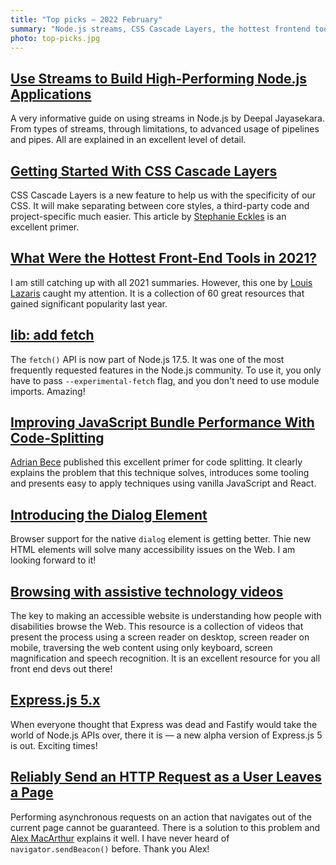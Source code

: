 ```yaml
---
title: "Top picks — 2022 February"
summary: "Node.js streams, CSS Cascade Layers, the hottest frontend tools in 2021, fetch in Node.js runtime, code-splitting, native HTML dialog element, explanation of assistive technologies, Express 5 is coming and more…"
photo: top-picks.jpg
---
```


## [Use Streams to Build High-Performing Node.js Applications](https://blog.appsignal.com/2022/02/02/use-streams-to-build-high-performing-nodejs-applications.html)

A very informative guide on using streams in Node.js by Deepal Jayasekara. From types of streams, through limitations, to advanced usage of pipelines and pipes. All are explained in an excellent level of detail.

## [Getting Started With CSS Cascade Layers](https://www.smashingmagazine.com/2022/01/introduction-css-cascade-layers/)

CSS Cascade Layers is a new feature to help us with the specificity of our CSS. It will make separating between core styles, a third-party code and project-specific much easier. This article by [Stephanie Eckles](https://twitter.com/5t3ph/) is an excellent primer.

## [What Were the Hottest Front-End Tools in 2021?](https://css-tricks.com/hottest-front-end-tools-in-2021/)

I am still catching up with all 2021 summaries. However, this one by [Louis Lazaris](https://twitter.com/ImpressiveWebs) caught my attention. It is a collection of 60 great resources that gained significant popularity last year.

## [lib: add fetch](https://github.com/nodejs/node/pull/41749)

The `fetch()` API is now part of Node.js 17.5. It was one of the most frequently requested features in the Node.js community. To use it, you only have to pass `--experimental-fetch` flag, and you don't need to use module imports. Amazing!

## [Improving JavaScript Bundle Performance With Code-Splitting](https://www.smashingmagazine.com/2022/02/javascript-bundle-performance-code-splitting/)

[Adrian Bece](https://twitter.com/AdrianBeceDev) published this excellent primer for code splitting. It clearly explains the problem that this technique solves, introduces some tooling and presents easy to apply techniques using vanilla JavaScript and React.

## [Introducing the Dialog Element](https://webkit.org/blog/12209/introducing-the-dialog-element/)

Browser support for the native `dialog` element is getting better. Thie new HTML elements will solve many accessibility issues on the Web. I am looking forward to it!

## [Browsing with assistive technology videos](https://tetralogical.com/blog/2021/12/24/browsing-with-assistive-technology-videos/)

The key to making an accessible website is understanding how people with disabilities browse the Web. This resource is a collection of videos that present the process using a screen reader on desktop, screen reader on mobile, traversing the web content using only keyboard, screen magnification and speech recognition. It is an excellent resource for you all front end devs out there!

## [Express.js 5.x](https://github.com/expressjs/express/blob/5.0/History.md)

When everyone thought that Express was dead and Fastify would take the world of Node.js APIs over, there it is — a new alpha version of Express.js 5 is out. Exciting times!

## [Reliably Send an HTTP Request as a User Leaves a Page](https://css-tricks.com/send-an-http-request-on-page-exit/)

Performing asynchronous requests on an action that navigates out of the current page cannot be guaranteed. There is a solution to this problem and [Alex MacArthur](https://twitter.com/amacarthur) explains it well. I have never heard of `navigator.sendBeacon()` before. Thank you Alex!
